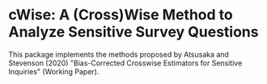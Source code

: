 # cWise: A (Cross)Wise Method to Analyze Sensitive Survey Questions

This package implements the methods proposed by Atsusaka and Stevenson (2020) "Bias-Corrected Crosswise Estimators for Sensitive Inquiries" (Working Paper).
